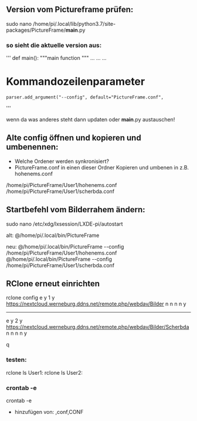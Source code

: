 
## Version vom Pictureframe prüfen:

sudo nano /home/pi/.local/lib/python3.7/site-packages/PictureFrame/__main__.py


### so sieht die aktuelle version aus:

'''
def main():
    """main function
    """
...
...
...
# Kommandozeilenparameter
    parser.add_argument("--config", default="PictureFrame.conf",
'''

wenn da was anderes steht dann updaten oder __main__.py austauschen!


## Alte config öffnen und kopieren und umbenennen:

- Welche Ordener werden synkronisiert?
- PictureFrame.conf in einen dieser Ordner Kopieren und umbenen in z.B. hohenems.conf

/home/pi/PictureFrame/User1/hohenems.conf
/home/pi/PictureFrame/User1/scherbda.conf



## Startbefehl vom Bilderrahem ändern:

sudo nano /etc/xdg/lxsession/LXDE-pi/autostart

alt: @/home/pi/.local/bin/PictureFrame

neu: @/home/pi/.local/bin/PictureFrame --config /home/pi/PictureFrame/User1/hohenems.conf
     @/home/pi/.local/bin/PictureFrame --config /home/pi/PictureFrame/User1/scherbda.conf


## RClone erneut einrichten

rclone config
e
y
1
y
https://nextcloud.werneburg.ddns.net/remote.php/webdav/Bilder
n
n
n
n
y

---

e
y
2
y
https://nextcloud.werneburg.ddns.net/remote.php/webdav/Bilder/Scherbda
n
n
n
n
y

q


### testen:

rclone ls User1:
rclone ls User2:


### crontab -e
crontab -e
- hinzufügen von: ,conf,CONF
